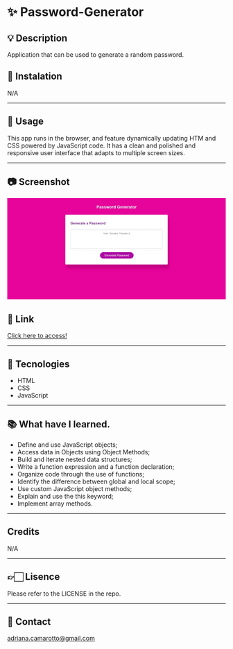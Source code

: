 # ✨ Password-Generator

## 💡 Description

Application that can be used to generate a random password. 
## 📌 Instalation

N/A

---

## 📌 Usage

This app runs in the browser, and feature dynamically updating HTM and CSS powered by JavaScript code. It has a clean and polished and responsive user interface that adapts to multiple screen sizes.

---

## 📷 Screenshot

![preview](./assets/sreenshot-GenPassword.jpeg)
## 🎯 Link

[Click here to access!]( https://adriana-camarotto.github.io/Password-Generator/)

---

## 🚀 Tecnologies

- HTML
- CSS
- JavaScript

---

## 📚 What have I learned.

- Define and use JavaScript objects;
- Access data in Objects using Object Methods;
- Build and iterate nested data structures;
- Write a function expression and a function declaration;
- Organize code through the use of functions;
- Identify the difference between global and local scope;
- Use custom JavaScript object methods;
- Explain and use the this keyword;
- Implement array methods.

---

## Credits

N/A

---

## 👉🏻 Lisence

Please refer to the LICENSE in the repo.

---

## 📧 Contact

adriana.camarotto@gmail.com






